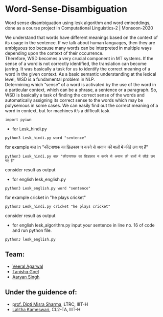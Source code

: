 # Word-Sense-Disambiguation
Word sense disambiguation using lesk algorithm and word embeddings, done as a course project in Computational Linguistics-2 | Monsoon-2020

We understand that words have different meanings
based on the context of its usage in the sentence. If
we talk about human languages, then they are
ambiguous too because many words can be
interpreted in multiple ways depending upon the
context of their occurrence.<br/>
Therefore, WSD becomes a very crucial component
in MT systems. If the sense of a word is not
correctly identified, the translation can become
jarring. It was basically a task for us to identify the
correct meaning of a word in the given context. As a
basic semantic understanding at the lexical level,
WSD is a fundamental problem in NLP.<br/>
Determining which “sense” of a word is activated by
the use of the word in a particular context, which
can be a phrase, a sentence or a paragraph. So,
WSD is basically a task of finding the correct sense
of the words and automatically assigning its correct
sense to the words which may be polysemous in
some cases. We can easily find out the correct
meaning of a word in context, but for machines it’s a
difficult task.

```
import pyiwn
```

- for Lesk_hindi.py
```
python3 Lesk_hindi.py word "sentence"
```
for example बाल in "कीटनाशक का छिड़काव न करने से अनाज की बालों में कीड़े लग गए हैं"
```
python3 Lesk_hindi.py बाल "कीटनाशक का छिड़काव न करने से अनाज की बालों में कीड़े लग गए हैं"
```
consider result as output


- for english lesk_english.py
```
python3 Lesk_english.py word "sentence"
```
for example
cricket in "he plays cricket"
```
python3 Lesk_hindi.py cricket "he plays cricket"
```
consider result as output

- for english lesk_algorithm.py
input your sentence in line no. 16 of code and run python file.
```
python3 lesk_english.py
```

## Team:
* [Veeral Agarwal](https://github.com/veeral-agarwal)
* [Tanishq Goel](https://github.com/TanishqGoel)
* [Aaryan Singh](https://github.com/aaryanshaby)

## Under the guidence of:
* [prof. Dipti Misra Sharma](https://faculty.iiit.ac.in/~dipti/), LTRC, IIIT-H
* [Lalitha Kameswari](https://github.com/valalithak), CL2-TA, IIIT-H
